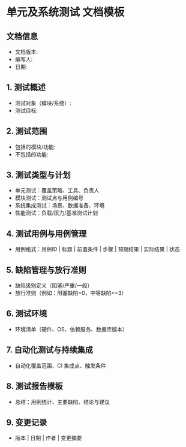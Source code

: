 # 单元及系统测试 文档模板

## 文档信息

- 文档版本:
- 编写人:
- 日期:

## 1. 测试概述

- 测试对象（模块/系统）:
- 测试目标:

## 2. 测试范围

- 包括的模块/功能:
- 不包括的功能:

## 3. 测试类型与计划

- 单元测试：覆盖策略、工具、负责人
- 模块测试：测试点与用例编号
- 系统集成测试：场景、数据准备、环境
- 性能测试：负载/压力/基准测试计划

## 4. 测试用例与用例管理

- 用例格式：用例ID | 标题 | 前置条件 | 步骤 | 预期结果 | 实际结果 | 状态

## 5. 缺陷管理与放行准则

- 缺陷级别定义（阻塞/严重/一般）
- 放行准则（例如：阻塞缺陷=0，中等缺陷<=3）

## 6. 测试环境

- 环境清单（硬件、OS、依赖服务、数据库版本）

## 7. 自动化测试与持续集成

- 自动化覆盖范围、CI 集成点、触发条件

## 8. 测试报告模板

- 总结：用例统计、主要缺陷、结论与建议

## 9. 变更记录

- 版本 | 日期 | 作者 | 变更摘要
